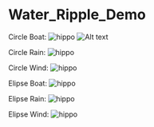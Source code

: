 # Water_Ripple_Demo

Circle Boat:
![hippo](https://i.giphy.com/media/v1.Y2lkPTc5MGI3NjExNHFtZWdvbTJzM2gwa3dtZzJhcXRhbXIxemhqcHgxZGxudnY3aWI1diZlcD12MV9pbnRlcm5hbF9naWZfYnlfaWQmY3Q9Zw/k7F8HJjl7INq3ofX0w/giphy.gif)
<img src="https://i.giphy.com/media/v1.Y2lkPTc5MGI3NjExcGZlbHZna2xmNmg3eGtkdm01a3ZsbGhuejMxYWk5ajI1c3lhYzNyYSZlcD12MV9pbnRlcm5hbF9naWZfYnlfaWQmY3Q9Zw/2aWgSEgXKohktiw67X/giphy-downsized.gif" alt="Alt text">

Circle Rain:
![hippo]([https://giphy.com/gifs/AicaRBrMJ2i1fymqum](https://giphy.com/gifs/AicaRBrMJ2i1fymqum))

Circle Wind:
![hippo]([https://giphy.com/gifs/WWMYHWEKlHINcM4fNt](https://giphy.com/gifs/WWMYHWEKlHINcM4fNt))

Elipse Boat:
![hippo]([https://giphy.com/gifs/OFQhnrBWkleW60msuy](https://giphy.com/gifs/OFQhnrBWkleW60msuy))

Elipse Rain:
![hippo]([https://giphy.com/gifs/k7F8HJjl7INq3ofX0w](https://giphy.com/gifs/k7F8HJjl7INq3ofX0w))

Elipse Wind:
![hippo]([https://giphy.com/gifs/ONgzE4YTgxWiF0Pz9P](https://giphy.com/gifs/ONgzE4YTgxWiF0Pz9P))
